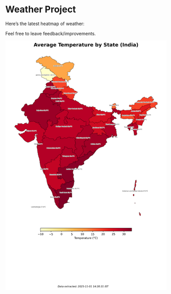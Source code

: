 # Weather Project

Here’s the latest heatmap of weather:

Feel free to leave feedback/improvements.

![India Heatmap](docs/assets/india_heatmap.png?v=05C9D9)
